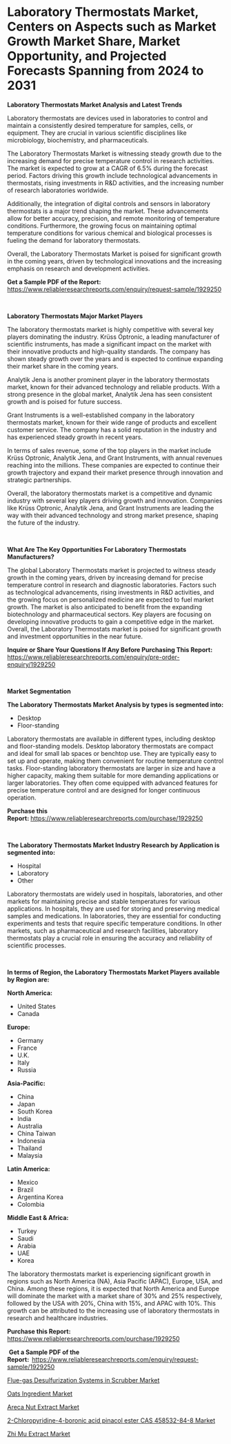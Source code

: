 <p><h1>Laboratory Thermostats Market, Centers on Aspects such as Market Growth Market Share, Market Opportunity, and Projected Forecasts Spanning from 2024 to 2031</h1></p><p><strong>Laboratory Thermostats Market Analysis and Latest Trends</strong></p>
<p><p>Laboratory thermostats are devices used in laboratories to control and maintain a consistently desired temperature for samples, cells, or equipment. They are crucial in various scientific disciplines like microbiology, biochemistry, and pharmaceuticals.</p><p>The Laboratory Thermostats Market is witnessing steady growth due to the increasing demand for precise temperature control in research activities. The market is expected to grow at a CAGR of 6.5% during the forecast period. Factors driving this growth include technological advancements in thermostats, rising investments in R&D activities, and the increasing number of research laboratories worldwide. </p><p>Additionally, the integration of digital controls and sensors in laboratory thermostats is a major trend shaping the market. These advancements allow for better accuracy, precision, and remote monitoring of temperature conditions. Furthermore, the growing focus on maintaining optimal temperature conditions for various chemical and biological processes is fueling the demand for laboratory thermostats.</p><p>Overall, the Laboratory Thermostats Market is poised for significant growth in the coming years, driven by technological innovations and the increasing emphasis on research and development activities.</p></p>
<p><strong>Get a Sample PDF of the Report:&nbsp;</strong> <a href="https://www.reliableresearchreports.com/enquiry/request-sample/1929250">https://www.reliableresearchreports.com/enquiry/request-sample/1929250</a></p>
<p>&nbsp;</p>
<p><strong>Laboratory Thermostats Major Market Players</strong></p>
<p><p>The laboratory thermostats market is highly competitive with several key players dominating the industry. Krüss Optronic, a leading manufacturer of scientific instruments, has made a significant impact on the market with their innovative products and high-quality standards. The company has shown steady growth over the years and is expected to continue expanding their market share in the coming years.</p><p>Analytik Jena is another prominent player in the laboratory thermostats market, known for their advanced technology and reliable products. With a strong presence in the global market, Analytik Jena has seen consistent growth and is poised for future success.</p><p>Grant Instruments is a well-established company in the laboratory thermostats market, known for their wide range of products and excellent customer service. The company has a solid reputation in the industry and has experienced steady growth in recent years.</p><p>In terms of sales revenue, some of the top players in the market include Krüss Optronic, Analytik Jena, and Grant Instruments, with annual revenues reaching into the millions. These companies are expected to continue their growth trajectory and expand their market presence through innovation and strategic partnerships.</p><p>Overall, the laboratory thermostats market is a competitive and dynamic industry with several key players driving growth and innovation. Companies like Krüss Optronic, Analytik Jena, and Grant Instruments are leading the way with their advanced technology and strong market presence, shaping the future of the industry.</p></p>
<p>&nbsp;</p>
<p><strong>What Are The Key Opportunities For Laboratory Thermostats Manufacturers?</strong></p>
<p><p>The global Laboratory Thermostats market is projected to witness steady growth in the coming years, driven by increasing demand for precise temperature control in research and diagnostic laboratories. Factors such as technological advancements, rising investments in R&D activities, and the growing focus on personalized medicine are expected to fuel market growth. The market is also anticipated to benefit from the expanding biotechnology and pharmaceutical sectors. Key players are focusing on developing innovative products to gain a competitive edge in the market. Overall, the Laboratory Thermostats market is poised for significant growth and investment opportunities in the near future.</p></p>
<p><strong>Inquire or Share Your Questions If Any Before Purchasing This Report:</strong> <a href="https://www.reliableresearchreports.com/enquiry/pre-order-enquiry/1929250">https://www.reliableresearchreports.com/enquiry/pre-order-enquiry/1929250</a></p>
<p>&nbsp;</p>
<p><strong>Market Segmentation</strong></p>
<p><strong>The Laboratory Thermostats Market Analysis by types is segmented into:</strong></p>
<p><ul><li>Desktop</li><li>Floor-standing</li></ul></p>
<p><p>Laboratory thermostats are available in different types, including desktop and floor-standing models. Desktop laboratory thermostats are compact and ideal for small lab spaces or benchtop use. They are typically easy to set up and operate, making them convenient for routine temperature control tasks. Floor-standing laboratory thermostats are larger in size and have a higher capacity, making them suitable for more demanding applications or larger laboratories. They often come equipped with advanced features for precise temperature control and are designed for longer continuous operation.</p></p>
<p><strong>Purchase this Report:&nbsp;</strong><a href="https://www.reliableresearchreports.com/purchase/1929250">https://www.reliableresearchreports.com/purchase/1929250</a></p>
<p>&nbsp;</p>
<p><strong>The Laboratory Thermostats Market Industry Research by Application is segmented into:</strong></p>
<p><ul><li>Hospital</li><li>Laboratory</li><li>Other</li></ul></p>
<p><p>Laboratory thermostats are widely used in hospitals, laboratories, and other markets for maintaining precise and stable temperatures for various applications. In hospitals, they are used for storing and preserving medical samples and medications. In laboratories, they are essential for conducting experiments and tests that require specific temperature conditions. In other markets, such as pharmaceutical and research facilities, laboratory thermostats play a crucial role in ensuring the accuracy and reliability of scientific processes.</p></p>
<p>&nbsp;</p>
<p><strong>In terms of Region, the Laboratory Thermostats Market Players available by Region are:</strong></p>
<p>
    <p> <strong> North America: </strong>
        <ul>
            <li>United States</li>
            <li>Canada</li>
        </ul>
        </p> 
    <p> <strong> Europe: </strong>
        <ul>
            <li>Germany</li>
            <li>France</li>
            <li>U.K.</li>
            <li>Italy</li>
            <li>Russia</li>
        </ul>
        </p> 
    <p> <strong> Asia-Pacific: </strong>
        <ul>
            <li>China</li>
            <li>Japan</li>
            <li>South Korea</li>
            <li>India</li>
            <li>Australia</li>
            <li>China Taiwan</li>
            <li>Indonesia</li>
            <li>Thailand</li>
            <li>Malaysia</li>
        </ul>
        </p> 
    <p> <strong> Latin America: </strong>
        <ul>
            <li>Mexico</li>
            <li>Brazil</li>
            <li>Argentina Korea</li>
            <li>Colombia</li>
        </ul>
        </p> 
    <p> <strong> Middle East & Africa: </strong>
        <ul>
            <li>Turkey</li>
            <li>Saudi</li>
            <li>Arabia</li>
            <li>UAE</li>
            <li>Korea</li>
        </ul>
    </p>
    </p>
<p><p>The laboratory thermostats market is experiencing significant growth in regions such as North America (NA), Asia Pacific (APAC), Europe, USA, and China. Among these regions, it is expected that North America and Europe will dominate the market with a market share of 30% and 25% respectively, followed by the USA with 20%, China with 15%, and APAC with 10%. This growth can be attributed to the increasing use of laboratory thermostats in research and healthcare industries.</p></p>
<p><strong>Purchase this Report: </strong><a href="https://www.reliableresearchreports.com/purchase/1929250">https://www.reliableresearchreports.com/purchase/1929250</a></p>
<p>&nbsp;<strong>Get a Sample PDF of the Report:&nbsp;&nbsp;</strong><a href="https://www.reliableresearchreports.com/enquiry/request-sample/1929250">https://www.reliableresearchreports.com/enquiry/request-sample/1929250</a></p>
<p><strong></strong></p>
<p><p><a href="https://carnation-joke-41f.notion.site/Flue-gas-Desulfurization-Systems-in-Scrubber-Market-Research-Report-Unlocks-Analysis-on-the-Market-F-3cf99f76050a49b8a9387e27a480ef35">Flue-gas Desulfurization Systems in Scrubber Market</a></p><p><a href="https://adventurous-uranium-ef9.notion.site/Oats-Ingredient-Market-Research-Report-Unlocks-Analysis-on-the-Market-Financial-Status-Market-Size--afad7da291ac42b58d38e4163ffd6234">Oats Ingredient Market</a></p><p><a href="https://view.publitas.com/reportprime-1/areca-nut-extract-market-size-global-industry-overview-market-segmentation-and-forecast-2024-to-2031/">Areca Nut Extract Market</a></p><p><a href="https://extreme-scabiosa-c81.notion.site/2-Chloropyridine-4-boronic-acid-pinacol-ester-CAS-458532-84-8-Market-Size-and-Examines-its-Market-S-5ae1db30ded145a0a96da479057d022a">2-Chloropyridine-4-boronic acid pinacol ester CAS 458532-84-8 Market</a></p><p><a href="https://view.publitas.com/reportprime-1/global-zhi-mu-extract-market-by-types-applications-and-major-players-with-regional-growth-rate-analysis-and-development-situation-from-2024-to-2031/">Zhi Mu Extract Market</a></p></p>